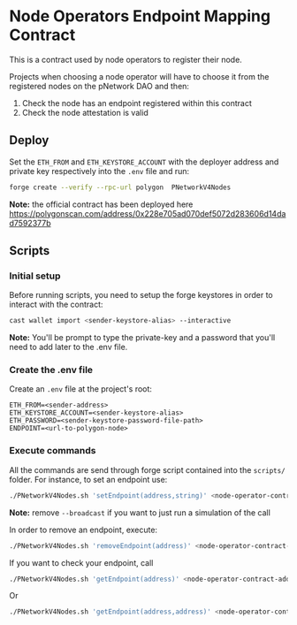 # Node Operators Endpoint Mapping Contract

This is a contract used by node operators to register their node.

Projects when choosing a node operator will have to choose it from the registered nodes
on the pNetwork DAO and then:

 1. Check the node has an endpoint registered within this contract
 2. Check the node attestation is valid


## Deploy

Set the `ETH_FROM` and `ETH_KEYSTORE_ACCOUNT` with the deployer address and
private key respectively into the `.env` file and run:

```bash
forge create --verify --rpc-url polygon  PNetworkV4Nodes
```

**Note:** the official contract has been deployed here
https://polygonscan.com/address/0x228e705ad070def5072d283606d14dad7592377b


## Scripts

### Initial setup

Before running scripts, you need to setup the forge keystores
in order to interact with the contract:

```bash
cast wallet import <sender-keystore-alias> --interactive
```

**Note:** You'll be prompt to type the private-key and a password that
you'll need to add later to the .env file.

### Create the .env file

Create an `.env` file at the project's root:

```env
ETH_FROM=<sender-address>
ETH_KEYSTORE_ACCOUNT=<sender-keystore-alias>
ETH_PASSWORD=<sender-keystore-password-file-path>
ENDPOINT=<url-to-polygon-node>
```

### Execute commands

All the commands are send through forge script contained into the `scripts/` folder.
For instance, to set an endpoint use:

```bash
./PNetworkV4Nodes.sh 'setEndpoint(address,string)' <node-operator-contract-address> 'http://helloworld.com' --broadcast
```

**Note:** remove `--broadcast` if you want to just run a simulation of the call

In order to remove an endpoint, execute:

```bash
./PNetworkV4Nodes.sh 'removeEndpoint(address)' <node-operator-contract-address> --broadcast
```

If you want to check your endpoint, call

```bash
./PNetworkV4Nodes.sh 'getEndpoint(address)' <node-operator-contract-address> --broadcast
```

Or
```bash
./PNetworkV4Nodes.sh 'getEndpoint(address,address)' <node-operator-contract-address> <node-address> --broadcast
```
